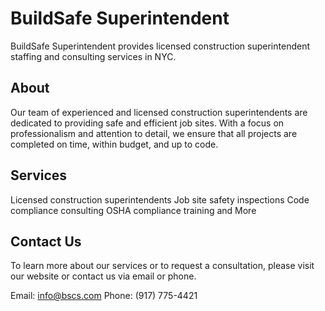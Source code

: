 # BuildSafe Superintendent

BuildSafe Superintendent provides licensed construction superintendent staffing and consulting services in NYC.

## About

Our team of experienced and licensed construction superintendents are dedicated to providing safe and efficient job sites. With a focus on professionalism and attention to detail, we ensure that all projects are completed on time, within budget, and up to code.

## Services

Licensed construction superintendents
Job site safety inspections
Code compliance consulting
OSHA compliance training
and More

## Contact Us

To learn more about our services or to request a consultation, please visit our website or contact us via email or phone.

Email: info@bscs.com
Phone: (917) 775-4421
